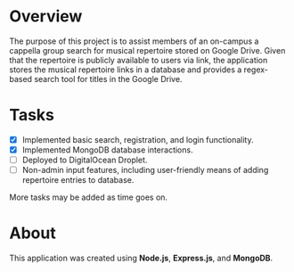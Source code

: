 # Overview

The purpose of this project is to assist members of an on-campus a cappella group search for musical repertoire stored on Google Drive. Given that the repertoire is publicly available to users via link, the application stores the musical repertoire links in a database and provides a regex-based search tool for titles in the Google Drive.

# Tasks
- [x] Implemented basic search, registration, and login functionality.
- [x] Implemented MongoDB database interactions.
- [ ] Deployed to DigitalOcean Droplet.
- [ ] Non-admin input features, including user-friendly means of adding repertoire entries to database.

More tasks may be added as time goes on.

# About

This application was created using **Node.js**, **Express.js**, and **MongoDB**.
